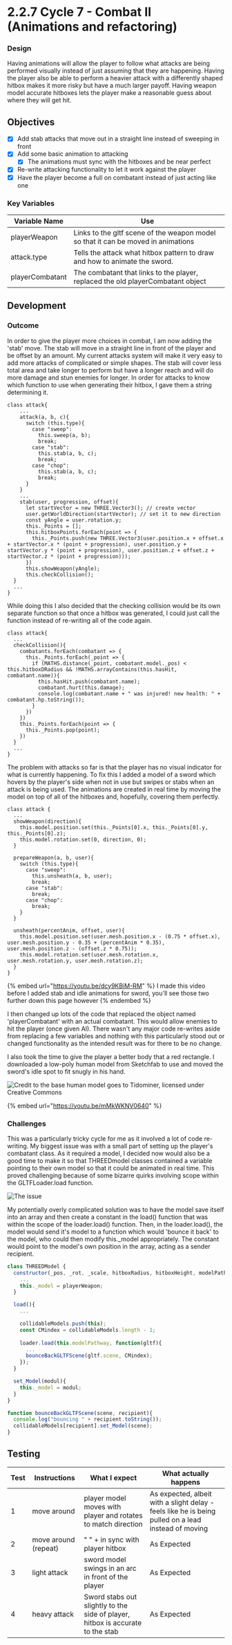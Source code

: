 # 2.2.7 Cycle 7 - Combat II (Animations and refactoring)

### Design

Having animations will allow the player to follow what attacks are being performed visually instead of just assuming that they are happening. Having the player also be able to perform a heavier attack with a differently shaped hitbox makes it more risky but have a much larger payoff. Having weapon model accurate hitboxes lets the player make a reasonable guess about where they will get hit.

## Objectives

* [x] Add stab attacks that move out in a straight line instead of sweeping in front
* [x] Add some basic animation to attacking
  * [x] The animations must sync with the hitboxes and be near perfect
* [x] Re-write attacking functionality to let it work against the player
* [x] Have the player become a full on combatant instead of just acting like one

### Key Variables

| Variable Name   | Use                                                                               |
| --------------- | --------------------------------------------------------------------------------- |
| playerWeapon    | Links to the gltf scene of the weapon model so that it can be moved in animations |
| attack.type     | Tells the attack what hitbox pattern to draw and how to animate the sword.        |
| playerCombatant | The combatant that links to the player, replaced the old playerCombatant object   |

## Development

### Outcome

In order to give the player more choices in combat, I am now adding the 'stab' move. The stab will move in a straight line in front of the player and be offset by an amount. My current attacks system will make it very easy to add more attacks of complicated or simple shapes. The stab will cover less total area and take longer to perform but have a longer reach and will do more damage and stun enemies for longer. In order for attacks to know which function to use when generating their hitbox, I gave them a string determining it.

```
class attack{
    ...
    attack(a, b, c){
      switch (this.type){
        case "sweep":
          this.sweep(a, b);
          break;
        case "stab":
          this.stab(a, b, c);
          break;
        case "chop":
          this.stab(a, b, c);
          break;
      }
    }
    ...
    stab(user, progression, offset){
      let startVector = new THREE.Vector3(); // create vector
      user.getWorldDirection(startVector); // set it to new direction
      const yAngle = user.rotation.y;
      this._Points = [];
      this.hitboxPoints.forEach(point => {
        this._Points.push(new THREE.Vector3(user.position.x + offset.x + startVector.x * (point + progression), user.position.y + startVector.y * (point + progression), user.position.z + offset.z + startVector.z * (point + progression)));
      })
      this.showWeapon(yAngle);
      this.checkCollision();
  }
  ...
}
```

While doing this I also decided that the checking collision would be its own separate function so that once a hitbox was generated, I could just call the function instead of re-writing all of the code again.

```
class attack{
  ...
  checkCollision(){
    combatants.forEach(combatant => {
      this._Points.forEach(_point => {
        if (MATHS.distance(_point, combatant.model._pos) < this.hitboxDRadius && !MATHS.arrayContains(this.hasHit, combatant.name)){
          this.hasHit.push(combatant.name);
          combatant.hurt(this.damage);
          console.log(combatant.name + " was injured! new health: " + combatant.hp.toString());
        }
      })
    })
    this._Points.forEach(point => {
      this._Points.pop(point);
    })
  }
  ...
}
```

The problem with attacks so far is that the player has no visual indicator for what is currently happening. To fix this I added a model of a sword which hovers by the player's side when not in use but swipes or stabs when an attack is being used. The animations are created in real time by moving the model on top of all of the hitboxes and, hopefully, covering them perfectly.

```
class attack {
  ...
  showWeapon(direction){
    this.model.position.set(this._Points[0].x, this._Points[0].y, this._Points[0].z);
    this.model.rotation.set(0, direction, 0);
  }

  prepareWeapon(a, b, user){
    switch (this.type){
      case "sweep":
        this.unsheath(a, b, user);
        break;
      case "stab":
        break;
      case "chop":
        break;
    }
  }

  unsheath(percentAnim, offset, user){
    this.model.position.set(user.mesh.position.x - (0.75 * offset.x), user.mesh.position.y - 0.35 + (percentAnim * 0.35), user.mesh.position.z - (offset.z * 0.75));
    this.model.rotation.set(user.mesh.rotation.x, user.mesh.rotation.y, user.mesh.rotation.z);
  }
}
```

{% embed url="https://youtu.be/dcy9KBiM-RM" %}
I made this video before I added stab and idle animations for sword, you'll see those two further down this page however
{% endembed %}

I then changed up lots of the code that replaced the object named 'playerCombatant' with an actual combatant. This would allow enemies to hit the player (once given AI). There wasn't any major code re-writes aside from replacing a few variables and nothing with this particularly stood out or changed functionality as the intended result was for there to be no change.

I also took the time to give the player a better body that a red rectangle. I downloaded a low-poly human model from Sketchfab to use and moved the sword's idle spot to fit snugly in his hand.

![Credit to the base human model goes to Tidominer, licensed under Creative Commons](<../.gitbook/assets/image (3) (2) (1).png>)

{% embed url="https://youtu.be/mMkWKNV0640" %}

### Challenges

This was a particularly tricky cycle for me as it involved a lot of code re-writing. My biggest issue was with a small part of setting up the player's combatant class. As it required a model, I decided now would also be a good time to make it so that THREEDmodel classes contained a variable pointing to their own model so that it could be animated in real time. This proved challenging because of some bizarre quirks involving scope within the GLTFLoader.load function.

![The issue](../.gitbook/assets/whatkeptmeupfor3hours.png)

My potentially overly complicated solution was to have the model save itself into an array and then create a constant in the load() function that was within the scope of the loader.load() function. Then, in the loader.load(), the model would send it's model to a function which would 'bounce it back' to the model, who could then modify this.\_model appropriately. The constant would point to the model's own position in the array, acting as a sender recipient.

```javascript
class THREEDModel {
  constructor(_pos, _rot, _scale, hitboxRadius, hitboxHeight, modelPathway){
    ...
    this._model = playerWeapon;
  }

  load(){
    ...

    collidableModels.push(this);
    const CMindex = collidableModels.length - 1;
    
    loader.load(this.modelPathway, function(gltf){
      ...
      bounceBackGLTFScene(gltf.scene, CMindex);
    });
  }

  set_Model(modul){
    this._model = modul;
  }
}

function bounceBackGLTFScene(scene, recipient){
  console.log("bouncing " + recipient.toString());
  collidableModels[recipient].set_Model(scene);
}
```

## Testing

| Test | Instructions         | What I expect                                                                  | What actually happens                                                                               |
| ---- | -------------------- | ------------------------------------------------------------------------------ | --------------------------------------------------------------------------------------------------- |
| 1    | move around          | player model moves with player and rotates to match direction                  | As expected, albeit with a slight delay - feels like he is being pulled on a lead instead of moving |
| 2    | move around (repeat) | " " + in sync with player hitbox                                               | As Expected                                                                                         |
| 3    | light attack         | sword model swings in an arc in front of the player                            | As Expected                                                                                         |
| 4    | heavy attack         | Sword stabs out slightly to the side of player, hitbox is accurate to the stab | As Expected                                                                                         |
